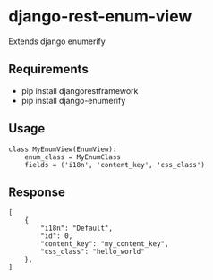 # django-rest-enum-view
Extends django enumerify

Requirements
-
* pip install djangorestframework
* pip install django-enumerify

Usage
-
```
class MyEnumView(EnumView):
    enum_class = MyEnumClass
    fields = ('i18n', 'content_key', 'css_class')
```

Response
-
```
[
    {
        "i18n": "Default",
        "id": 0,
        "content_key": "my_content_key",
        "css_class": "hello_world"
    },
]
```

